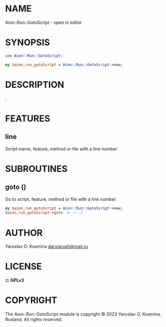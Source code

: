 # NAME

Aion::Run::GotoScript - open in editor 

# SYNOPSIS

```perl
use Aion::Run::GotoScript;

my $aion_run_gotoScript = Aion::Run::GotoScript->new;
```

# DESCRIPTION

.

# FEATURES

## line

Script-name, feature, method or file with a line number

# SUBROUTINES

## goto ()

Go to script, feature, method or file with a line number.

```perl
my $aion_run_gotoScript = Aion::Run::GotoScript->new;
$aion_run_gotoScript->goto  # -> .3
```

# AUTHOR

Yaroslav O. Kosmina <darviarush@mail.ru>

# LICENSE

⚖ **GPLv3**

# COPYRIGHT

The Aion::Run::GotoScript module is copyright © 2023 Yaroslav O. Kosmina. Rusland. All rights reserved.
